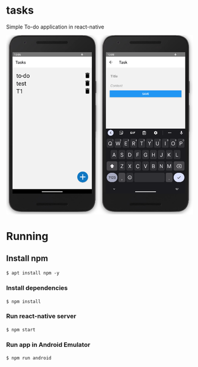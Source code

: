# tasks

Simple To-do application in react-native

![alt tasks](https://github.com/Husseinfo/tasks/blob/main/tasks.png?raw=true)

# Running

## Install npm

`$ apt install npm -y`

### Install dependencies

`$ npm install`

### Run react-native server

`$ npm start`

### Run app in Android Emulator

`$ npm run android`
